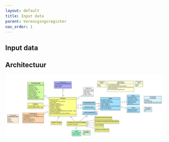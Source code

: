 ```yaml
---
layout: default
title: Input data
parent: Verenigingsregister
nav_order: 1
---
```


## Input data


## Architectuur 

![Alt text](image.png)